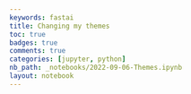 ```yaml
---
keywords: fastai
title: Changing my themes
toc: true 
badges: true
comments: true
categories: [jupyter, python]
nb_path: _notebooks/2022-09-06-Themes.ipynb
layout: notebook
---
```


<!--
#################################################
### THIS FILE WAS AUTOGENERATED! DO NOT EDIT! ###
#################################################
# file to edit: _notebooks/2022-09-06-Themes.ipynb
-->

<div class="container" id="notebook-container">
        
<div class="cell border-box-sizing text_cell rendered"><div class="inner_cell">
<div class="text_cell_render border-box-sizing rendered_html">
<p><img src="https://lh3.googleusercontent.com/UJb45eddfM7jcjhABP6QPLyTrCqbqvqudqwIgAaTzUkZ6zEFBvSl6__20_-ktg_nZliQGIIGuSEG5QZsXC9n4PNDzXp0N1Mvm3FZMUFUzfIaiiAgk6yhgyRQFBK9ewuqMP9FyvDZz8GBXUuSxrOGtZ7zsbFURxWBWFjy1VENk5zHozckh3JikQR4mujshLp9cWrygtcaX4_zTOjucoynrgX_cEGIMeYkbZ8N04cPrAu3SiZLhDk0qTj4b-kcouDd0W_-m7G6kA7zVca8aeB8qSVBj7huWJv0Y2HSegc9WaVz_Ug-lRmGpgs5MWe6lM-yT1k43WijFaHGmUyqFBlnb9M-DAGMQUBTjcmicE7tmpBoAor25XSVBKoi2Km8fVSQs_vLDU4LJttm2ZW1Csirop5UxFJis6HUIwPkWXNSJls0AYDG07WlMMqavx51bC40AKebxT8zZyfq1WRDm6nXPi7RIMDg4UF9OxmKDh8yfCwestb0--1n3KT8XIsiC_X6NCuwEgoQ9LdiiCaorw0F4k2c7FzxyMAmbZ5Qalj-ZnsJWt05SuaTsiDm0rTuhtKzX0O3D-zxE0xeAS-EBWEO00S3Hk9J3mT_LfuR-DfA6L028WYqv4fWYHF29qwkeRg6p1pPVCj8zhDH8vBso_eio4sIKDlczY_YlKmO5m9nTifuEMrZnBDV7ZdUXO6DhHB1WRechhm8sjik5iazjmTqDCJtiLj7XGuHl03BL4t2lz_BgaBIvMPugUI0tqTTNsyf-I1QwkA-2e80Jx62ZXyd0GYnzK-Qxc-eR78Ci_c4LSDs-Nn1yPAPbWiQg7q6w-XfWUhEIQ=w1920-h895-no?authuser=0" alt=""></p>

</div>
</div>
</div>
</div>
 

